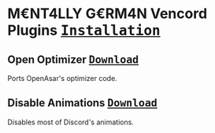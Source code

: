 # M€NT4LLY G€RM4N Vencord Plugins <a href="https://docs.vencord.dev/installing/custom-plugins"><kbd>Installation</kbd></a>

## Open Optimizer <a href="https://github.com/MENTALLY-GERM4N/vencord-plugins/raw/refs/heads/main/openOptimizer/index.ts"><kbd>Download</kbd></a>
Ports OpenAsar's optimizer code.

## Disable Animations <a href="https://github.com/MENTALLY-GERM4N/vencord-plugins/raw/refs/heads/main/disableAnimations/index.ts"><kbd>Download</kbd></a>
Disables most of Discord's animations.

